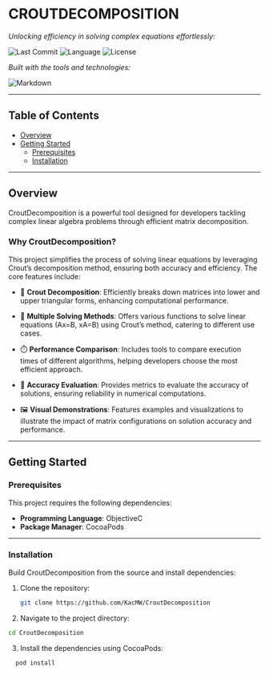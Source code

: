 # CROUTDECOMPOSITION

_Unlocking efficiency in solving complex equations effortlessly:_

![Last Commit](https://img.shields.io/badge/last%20commit-February%202023-blue)
![Language](https://img.shields.io/badge/matlab-100.0%25-brightgreen)
![License](https://img.shields.io/badge/license-MIT-black)

_Built with the tools and technologies:_

![Markdown](https://img.shields.io/badge/-Markdown-black?logo=markdown)

---

## Table of Contents

- [Overview](#overview)
- [Getting Started](#getting-started)
  - [Prerequisites](#prerequisites)
  - [Installation](#installation)
  

---

## Overview

CroutDecomposition is a powerful tool designed for developers tackling complex linear algebra problems through efficient matrix decomposition.

### Why CroutDecomposition?

This project simplifies the process of solving linear equations by leveraging Crout’s decomposition method, ensuring both accuracy and efficiency. The core features include:

- 🔽 **Crout Decomposition**: Efficiently breaks down matrices into lower and upper triangular forms, enhancing computational performance.

- 🔁 **Multiple Solving Methods**: Offers various functions to solve linear equations (Ax=B, xA=B) using Crout’s method, catering to different use cases.

- ⏱️ **Performance Comparison**: Includes tools to compare execution times of different algorithms, helping developers choose the most efficient approach.

- 📏 **Accuracy Evaluation**: Provides metrics to evaluate the accuracy of solutions, ensuring reliability in numerical computations.

- 🖼️ **Visual Demonstrations**: Features examples and visualizations to illustrate the impact of matrix configurations on solution accuracy and performance.

---

## Getting Started

### Prerequisites

This project requires the following dependencies:

- **Programming Language**: ObjectiveC  
- **Package Manager**: CocoaPods

---

### Installation

Build CroutDecomposition from the source and install dependencies:

1. Clone the repository:
   ```bash
   git clone https://github.com/KacMW/CroutDecomposition
   ```
2. Navigate to the project directory:
  ```bash
  cd CroutDecomposition
 ```
3. Install the dependencies using CocoaPods:
```bash
  pod install
```

